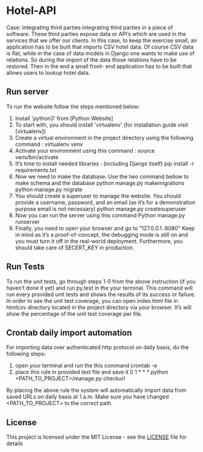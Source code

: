 # Hotel-API
Case: Integrating third parties
integrating third parties in a piece of software. These third parties expose data or API’s which are used in the services that we offer our clients.
In this case, to keep the exercise small, an application has to be built that imports CSV hotel data. Of course CSV data is flat, while in the case of data models in Django one wants to make use of relations. So during the import of the data those relations have to be restored.
Then in the end a small front- end application has to be built that allows users to lookup hotel data. 

## Run server 
To run the website follow the steps mentioned below:
1. Install 'python3' from [Python Website]
2. To start with, you should install 'virtualenv' (for installation guide visit [virtualenv]) 
3. Create a virtual environment in the project directory using the following command :
             virtualenv venv
4. Activate your environment using this command :
             source venv/bin/activate
5. It’s time to install needed libraries : (including Django itself)
             pip install -r requirements.txt
6. Now we need to make the database. Use the two command bellow to make schema and the database
             python manage.py makemigrations
             python manage.py migrate
7. You should create a superuser to manage the website. You should provide a username, password, and an email (as it’s for a demonstration purpose email is not necessary)
             python manage.py createsuperuser
8. Now you can run the server using this command
             Python manage.py runserver
9. Finally, you need to open your browser and go to “127.0.0.1.:8080”
Keep in mind as it’s a proof-of-concept, the debugging mode is still on and you must turn it off in the real-world deployment. Furthermore, you should take care of SECERT_KEY in production.

## Run Tests
To run the unit tests, go through steps 1-5 from the above instruction (if you haven’t done it yet) and run ​py.test​ in the your terminal. This command will run every provided unit tests and shows the results of its success or failure.
In order to see the unit test coverage, you can open ​index.html​ file in ​htmlcov​ directory located in the project directory via your browser. It’s will show the percentage of the unit test coverage per file.

## Crontab daily import automation
For importing data over authenticated http protocol on daily basis, do the following steps:
1. open your terminal and run the this command
crontab -e
2. place this rule in provided text file and save it
             0 1 * * * python <PATH_TO_PROJECT>/manage.py checkurl
  
By placing the above rule the system will automatically import data from saved URLs on daily basis at 1 a.m.
Make sure you have changed ​<PATH_TO_PROJECT>​ to the correct path.
## License
This project is licensed under the MIT License - see the [LICENSE](LICENSE) file for details
